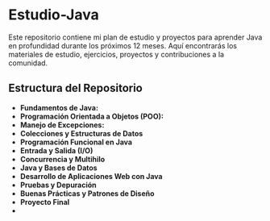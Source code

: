 # Estudio-Java

Este repositorio contiene mi plan de estudio y proyectos para aprender Java en profundidad durante los próximos 12 meses. Aquí encontrarás los materiales de estudio, ejercicios, proyectos y contribuciones a la comunidad.

## Estructura del Repositorio

- **Fundamentos de Java:**
- **Programación Orientada a Objetos (POO):**
- **Manejo de Excepciones:**
- **Colecciones y Estructuras de Datos**
- **Programación Funcional en Java**
- **Entrada y Salida (I/O)**
- **Concurrencia y Multihilo**
- **Java y Bases de Datos**
- **Desarrollo de Aplicaciones Web con Java**
- **Pruebas y Depuración**
- **Buenas Prácticas y Patrones de Diseño**
- **Proyecto Final**
- 


